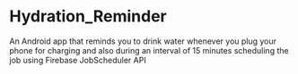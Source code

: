 # Hydration_Reminder
An Android app that reminds you to drink water whenever you plug your phone for charging and also during an interval of 15 minutes
scheduling the job using Firebase JobScheduler API
